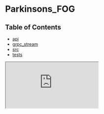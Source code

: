 # Parkinsons_FOG

## Table of Contents

- [api](docs/api/app/index.md)
- [grpc_stream](docs/grpc_stream/index.md)
- [src](docs/src/index.md)
- [tests](docs/tests/index.md)

<iframe src="https://cdn.rawgit.com/AravindhPandiyan/Parkinsons_FOG/master/docs/main.md"></iframe>
